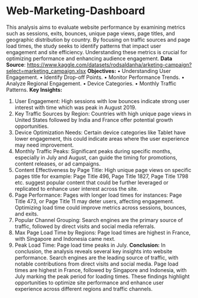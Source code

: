 # Web-Marketing-Dashboard
This analysis aims to evaluate website performance by examining metrics such as sessions, exits, bounces, unique page views, page titles, and geographic distribution by country. By focusing on traffic sources and page load times, the study seeks to identify patterns that impact user engagement and site efficiency. Understanding these metrics is crucial for optimizing performance and enhancing audience engagement.
**Data Source**: https://www.kaggle.com/datasets/rodsaldanha/arketing-campaign?select=marketing_campaign.xlsx
**Objectives:**
•	Understanding User Engagement.
•	Identify Drop-off Points.
•	Monitor Performance Trends.
•	Analyze Regional Engagement.
•	Device Categories.
•	Monthly Traffic Patterns.
**Key Insights:**
1.	User Engagement: High sessions with low bounces indicate strong user interest with time which was peak in August 2019.
2.	Key Traffic Sources by Region: Countries with high unique page views in United States followed by India and France offer potential growth opportunities.
3.	Device Optimization Needs: Certain device categories like Tablet have lower engagement, this could indicate areas where the user experience may need improvement.
4.	Monthly Traffic Peaks: Significant peaks during specific months, especially in July and August, can guide the timing for promotions, content releases, or ad campaigns.
5.	Content Effectiveness by Page Title: High unique page views on specific pages title for example: Page Title 496, Page Title 1827, Page Title 1798 etc. suggest popular content that could be further leveraged or replicated to enhance user interest across the site.
6.	Page Performance: Pages with longer load times for instances: Page Title 473, or Page Title 11 may deter users, affecting engagement. Optimizing load time could improve metrics across sessions, bounces, and exits.
7.	Popular Channel Grouping: Search engines are the primary source of traffic, followed by direct visits and social media referrals.
8.	Max Page Load Time by Regions: Page load times are highest in France, with Singapore and Indonesia came next.
9.	Peak Load Time: Page load time peaks in July.
**Conclusion:**
 In conclusion, the analysis reveals several key insights into website performance. Search engines are the leading source of traffic, with notable contributions from direct visits and social media. Page load times are highest in France, followed by Singapore and Indonesia, with July marking the peak period for loading times. These findings highlight opportunities to optimize site performance and enhance user experience across different regions and traffic channels.
